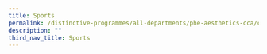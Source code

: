 ```yaml
---
title: Sports
permalink: /distinctive-programmes/all-departments/phe-aesthetics-cca/cca/sports/
description: ""
third_nav_title: Sports
---
```

